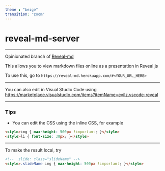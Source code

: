 ```yaml
---
theme : "beige"
transition: "zoom"
---
```


# reveal-md-server

---

Opinionated branch of [Reveal-md](https://github.com/patarapolw/reveal-md)

This allows you to view markdown files online as a presentation in Reveal.js

To use this, go to `https://reveal-md.herokuapp.com/#<YOUR_URL_HERE>`

---

You can also edit in Visual Studio Code using <https://marketplace.visualstudio.com/items?itemName=evilz.vscode-reveal>

---

### Tips

- You can edit the CSS using the inline CSS, for example

```html
<style>img { max-height: 500px !important; }</style>
<style>li { font-size: 30px; }</style>
```

---

To make the result local, try

```html
<!-- .slide: class="slideName" -->
<style>.slideName img { max-height: 500px !important; }</style>
```
